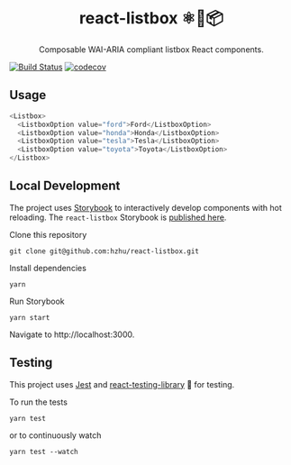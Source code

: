 <h1 align="center">
  react-listbox ⚛️📝📦
</h1>

<p align="center">  
  Composable WAI-ARIA compliant listbox React components.
</p>

[![Build Status](https://travis-ci.com/hzhu/react-listbox.svg?token=mHeyvKp5LKkpbHb23RgK&branch=master)](https://travis-ci.com/hzhu/react-listbox)
[![codecov](https://codecov.io/gh/hzhu/react-listbox/branch/master/graph/badge.svg?token=3T4T64ND82)](https://codecov.io/gh/hzhu/react-listbox)

## Usage

```js
<Listbox>
  <ListboxOption value="ford">Ford</ListboxOption>
  <ListboxOption value="honda">Honda</ListboxOption>
  <ListboxOption value="tesla">Tesla</ListboxOption>
  <ListboxOption value="toyota">Toyota</ListboxOption>
</Listbox>
```

## Local Development

The project uses [Storybook](https://storybook.js.org/) to interactively develop components with hot reloading. The `react-listbox` Storybook is [published here](https://react-listbox.netlify.com).

Clone this repository

```
git clone git@github.com:hzhu/react-listbox.git
```

Install dependencies

```
yarn
```

Run Storybook

```
yarn start
```

Navigate to http://localhost:3000.

## Testing

This project uses [Jest](https://github.com/facebook/jest) and [react-testing-library](https://github.com/kentcdodds/react-testing-library) 🐐 for testing.

To run the tests

```
yarn test
```

or to continuously watch

```
yarn test --watch
```
